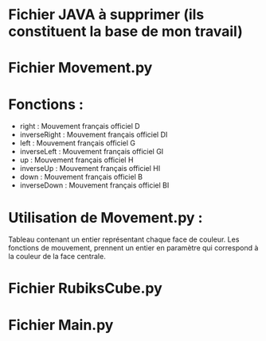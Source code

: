 # Fichier JAVA à supprimer (ils constituent la base de mon travail)

# Fichier Movement.py
  Fonctions :
  =
  
  * right : Mouvement français officiel D
  * inverseRight : Mouvement français officiel DI
  * left : Mouvement français officiel G
  * inverseLeft : Mouvement français officiel GI
  * up : Mouvement français officiel H
  * inverseUp : Mouvement français officiel HI
  * down : Mouvement français officiel B
  * inverseDown : Mouvement français officiel BI
  
Utilisation de Movement.py :
=

Tableau contenant un entier représentant chaque face de couleur.
Les fonctions de mouvement, prennent un entier en paramètre qui correspond à la couleur de la face centrale.

# Fichier RubiksCube.py
# Fichier Main.py
